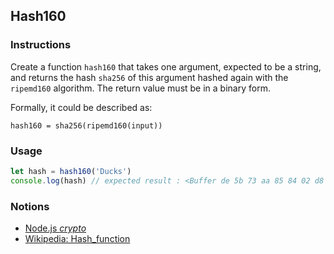 ## Hash160

### Instructions

Create a function `hash160` that takes one argument, expected to be a string, and returns the hash `sha256` of this argument hashed again with the `ripemd160` algorithm. The return value must be in a binary form.

Formally, it could be described as:

```
hash160 = sha256(ripemd160(input))
```

### Usage

```js
let hash = hash160('Ducks')
console.log(hash) // expected result : <Buffer de 5b 73 aa 85 84 02 d8 8c 36 d4 ff 85 29 65 d3 76 ac 6d 19>
```

### Notions

- [Node.js _crypto_](ttps://nodejs.org/docs/latest-v14.x/api/crypto.html)
- [Wikipedia: Hash_function](https://en.wikipedia.org/wiki/Hash_function)
